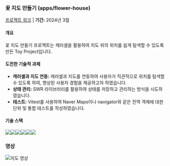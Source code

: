 ### 꽃 지도 만들기 (apps/flower-house)

[프로젝트 링크](https://flower-house-flower-house.vercel.app/) | **기간:** 2024년 3월

#### 개요

꽃 지도 만들기 프로젝트는 캐러셀을 활용하여 지도 위의 위치를 쉽게 탐색할 수 있도록 만든 Toy Project입니다.

#### 도전한 기술적 과제

- **캐러셀과 지도 연동:** 캐러셀과 지도를 연동하여 사용자가 직관적으로 위치를 탐색할 수 있도록 하여, 향상된 사용자 경험을 제공하고자 하였습니다.
- **상태 관리:** SWR 라이브러리를 활용하여 상태를 저장하고 관리하는 방식을 시도하였습니다.
- **테스트:** Vitest를 사용하여 Naver Maps이나 navigator와 같은 전역 객체에 대한 단위 및 통합 테스트를 작성하였습니다.

#### 기술 스택

<img src="https://img.shields.io/badge/Next.js-000000?style=for-the-badge&logo=next.js&logoColor=white"><img src="https://img.shields.io/badge/TypeScript-007ACC?style=for-the-badge&logo=typescript&logoColor=white"><img src="https://img.shields.io/badge/SWR-3578E5?style=for-the-badge&logo=swr&logoColor=white"><img src="https://img.shields.io/badge/Tailwind_CSS-38B2AC?style=for-the-badge&logo=tailwind-css&logoColor=white"><img src="https://img.shields.io/badge/NaverMap-03C75A?style=for-the-badge&logo=naver&logoColor=white"><img src="https://img.shields.io/badge/Vitest-FFD700?style=for-the-badge">

### 영상

![지도 영상](gif/flower-house.gif)

